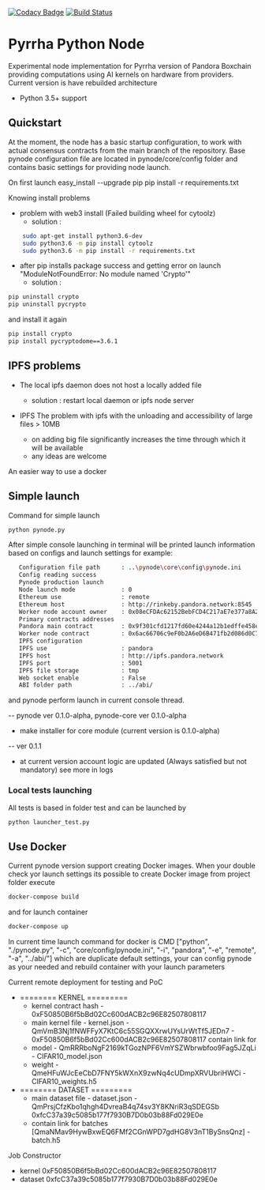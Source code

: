 [![Codacy Badge](https://api.codacy.com/project/badge/Grade/28f81b66601844dc85362d0e50b7e000)](https://app.codacy.com/app/SteelStrider/pyrrha-pynode?utm_source=github.com&utm_medium=referral&utm_content=pandoraboxchain/pyrrha-pynode&utm_campaign=badger)
[![Build Status](https://travis-ci.org/pandoraboxchain/pyrrha-pynode.svg?branch=master)](https://travis-ci.org/pandoraboxchain/pyrrha-pynode)
# Pyrrha Python Node

Experimental node implementation for Pyrrha version of Pandora Boxchain providing computations using AI kernels on hardware
from providers. Current version is have rebuilded architecture

* Python 3.5+ support

## Quickstart

At the moment, the node has a basic startup configuration, to work with actual consensus contracts
from the main branch of the repository.
Base pynode configuration file are located in pynode/core/config folder and contains basic settings for
providing node launch.

On first launch
    easy_install --upgrade pip
    pip install -r requirements.txt

Knowing install problems
* problem with web3 install (Failed building wheel for cytoolz)
    - solution :
```sh    
    sudo apt-get install python3.6-dev
    sudo python3.6 -m pip install cytoolz
    sudo python3.6 -m pip install -r requirements.txt
```
* after pip installs package success and getting error on launch
"ModuleNotFoundError: No module named 'Crypto'"
    - solution :
```sh
pip uninstall crypto
pip uninstall pycrypto
```
and install it again
```sh
pip install crypto
pip install pycryptodome==3.6.1
```

## IPFS problems

* The local ipfs daemon does not host a locally added file
   - solution :
   restart local daemon or ipfs node server

* IPFS The problem with ipfs with the unloading and accessibility of large files > 10MB
   - on adding big file significantly increases the time through which it will be available
   - any ideas are welcome

An easier way to use a docker

## Simple launch
Command for simple launch   
```sh
python pynode.py
```   
After simple console launching in terminal will be printed launch information based on configs and launch settings
for example:
```sh
   Configuration file path      : ..\pynode\core\config\pynode.ini
   Config reading success
   Pynode production launch
   Node launch mode             : 0
   Ethereum use                 : remote
   Ethereum host                : http://rinkeby.pandora.network:8545
   Worker node account owner    : 0x08eCFDAc62152BebFCD4C217aE7e377a8A2cAdc6
   Primary contracts addresses
   Pandora main contract        : 0x9f301cfd1217fd60e4244a12b1edffe458e8b9bd
   Worker node contract         : 0x6ac66706c9eF0b2A6eD6B471fb2d086d0C7BC055
   IPFS configuration
   IPFS use                     : pandora
   IPFS host                    : http://ipfs.pandora.network
   IPFS port                    : 5001
   IPFS file storage            : tmp
   Web socket enable            : False
   ABI folder path              : ../abi/
``` 
and pynode perform launch in current console thread.

-- pynode ver 0.1.0-alpha, pynode-core ver 0.1.0-alpha
- make installer for core module (current version is 0.1.0-alpha)

-- ver 0.1.1
- at current version account logic are updated (Always satisfied but not mandatory) see more in logs

### Local tests launching
All tests is based in folder test and can be launched by 
```sh
python launcher_test.py
```

## Use Docker
Current pynode version support creating Docker images.
When your double check yor launch settings its possible to create Docker image
from project folder execute
```sh
docker-compose build 
``` 
and for launch container 
```sh
docker-compose up
```   
In current time launch command for docker is 
   CMD ["python",  "./pynode.py", "-c", "core/config/pynode.ini", "-i", "pandora", "-e", "remote", "-a", "../abi/"]
which are duplicate default settings, your can config pynode as your needed and rebuild container with 
your launch parameters
   
   
   
Current remote deployment for testing and PoC
 - ======== KERNEL  =========
   - kernel contract hash - 0xF50850B6f5bBd02Cc600dACB2c96E82507808117
   - main kernel file - kernel.json - QmVmB3Nj1fNWFFyX7KtC6c55SGQXXrwUYsUrWtTf5JEDn7 
                                    - 0xF50850B6f5bBd02Cc600dACB2c96E82507808117
   contain link for 
   - model   - QmRRRboNgF2169kTGozNPF6VmYSZWbrwbfoo9Fag5JZqLi - CIFAR10_model.json
   - weight  - QmeHFuWJcEeCbD7FNY5kWXnX9zwNq4cUDmpXRVUbriHWCi - CIFAR10_weights.h5
- ======== DATASET =========
   - main dataset file - dataset.json - QmPrsjCfzKbo1qhgh4DvreaB4q74sv3Y8KNriR3qSDEGSb
                                        0xfcC37a39c5085b177f7930B7D0b03b88Fd029E0e
   - contain link for batches
   [QmaNMav9HywBxwEQ6FMf2CGnWPD7gdHG8V3nT1BySnsQnz] - batch.h5
  
Job Constructor
  - kernel  0xF50850B6f5bBd02Cc600dACB2c96E82507808117
  - dataset 0xfcC37a39c5085b177f7930B7D0b03b88Fd029E0e